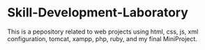 # Skill-Development-Laboratory
This is a pepository related to web projects using html, css, js, xml configuration, tomcat, xampp, php, ruby, and my final MiniProject.

